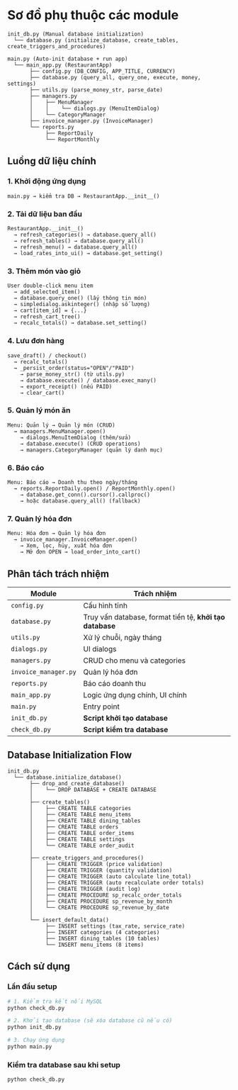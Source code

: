 # Sơ đồ phụ thuộc các module

```
init_db.py (Manual database initialization)
  └── database.py (initialize_database, create_tables, create_triggers_and_procedures)

main.py (Auto-init database + run app)
  └── main_app.py (RestaurantApp)
       ├── config.py (DB_CONFIG, APP_TITLE, CURRENCY)
       ├── database.py (query_all, query_one, execute, money, settings)
       ├── utils.py (parse_money_str, parse_date)
       ├── managers.py
       │    ├── MenuManager
       │    │    └── dialogs.py (MenuItemDialog)
       │    └── CategoryManager
       ├── invoice_manager.py (InvoiceManager)
       └── reports.py
            ├── ReportDaily
            └── ReportMonthly
```

## Luồng dữ liệu chính

### 1. Khởi động ứng dụng
```
main.py → kiểm tra DB → RestaurantApp.__init__()
```

### 2. Tải dữ liệu ban đầu
```
RestaurantApp.__init__()
  → refresh_categories() → database.query_all()
  → refresh_tables() → database.query_all()
  → refresh_menu() → database.query_all()
  → load_rates_into_ui() → database.get_setting()
```

### 3. Thêm món vào giỏ
```
User double-click menu item
  → add_selected_item()
  → database.query_one() (lấy thông tin món)
  → simpledialog.askinteger() (nhập số lượng)
  → cart[item_id] = {...}
  → refresh_cart_tree()
  → recalc_totals() → database.set_setting()
```

### 4. Lưu đơn hàng
```
save_draft() / checkout()
  → recalc_totals()
  → _persist_order(status="OPEN"/"PAID")
    → parse_money_str() (từ utils.py)
    → database.execute() / database.exec_many()
    → export_receipt() (nếu PAID)
    → clear_cart()
```

### 5. Quản lý món ăn
```
Menu: Quản lý → Quản lý món (CRUD)
  → managers.MenuManager.open()
    → dialogs.MenuItemDialog (thêm/sửa)
    → database.execute() (CRUD operations)
    → managers.CategoryManager (quản lý danh mục)
```

### 6. Báo cáo
```
Menu: Báo cáo → Doanh thu theo ngày/tháng
  → reports.ReportDaily.open() / ReportMonthly.open()
    → database.get_conn().cursor().callproc()
    → hoặc database.query_all() (fallback)
```

### 7. Quản lý hóa đơn
```
Menu: Hóa đơn → Quản lý hóa đơn
  → invoice_manager.InvoiceManager.open()
    → Xem, lọc, hủy, xuất hóa đơn
    → Mở đơn OPEN → load_order_into_cart()
```

## Phân tách trách nhiệm

| Module | Trách nhiệm |
|--------|------------|
| `config.py` | Cấu hình tĩnh |
| `database.py` | Truy vấn database, format tiền tệ, **khởi tạo database** |
| `utils.py` | Xử lý chuỗi, ngày tháng |
| `dialogs.py` | UI dialogs |
| `managers.py` | CRUD cho menu và categories |
| `invoice_manager.py` | Quản lý hóa đơn |
| `reports.py` | Báo cáo doanh thu |
| `main_app.py` | Logic ứng dụng chính, UI chính |
| `main.py` | Entry point |
| `init_db.py` | **Script khởi tạo database** |
| `check_db.py` | **Script kiểm tra database** |

## Database Initialization Flow

```
init_db.py
  └── database.initialize_database()
       ├── drop_and_create_database()
       │    └── DROP DATABASE + CREATE DATABASE
       │
       ├── create_tables()
       │    ├── CREATE TABLE categories
       │    ├── CREATE TABLE menu_items
       │    ├── CREATE TABLE dining_tables
       │    ├── CREATE TABLE orders
       │    ├── CREATE TABLE order_items
       │    ├── CREATE TABLE settings
       │    └── CREATE TABLE order_audit
       │
       ├── create_triggers_and_procedures()
       │    ├── CREATE TRIGGER (price validation)
       │    ├── CREATE TRIGGER (quantity validation)
       │    ├── CREATE TRIGGER (auto calculate line_total)
       │    ├── CREATE TRIGGER (auto recalculate order totals)
       │    ├── CREATE TRIGGER (audit log)
       │    ├── CREATE PROCEDURE sp_recalc_order_totals
       │    ├── CREATE PROCEDURE sp_revenue_by_month
       │    └── CREATE PROCEDURE sp_revenue_by_date
       │
       └── insert_default_data()
            ├── INSERT settings (tax_rate, service_rate)
            ├── INSERT categories (4 categories)
            ├── INSERT dining_tables (10 tables)
            └── INSERT menu_items (8 items)
```

## Cách sử dụng

### Lần đầu setup
```bash
# 1. Kiểm tra kết nối MySQL
python check_db.py

# 2. Khởi tạo database (sẽ xóa database cũ nếu có)
python init_db.py

# 3. Chạy ứng dụng
python main.py
```

### Kiểm tra database sau khi setup
```bash
python check_db.py
```
